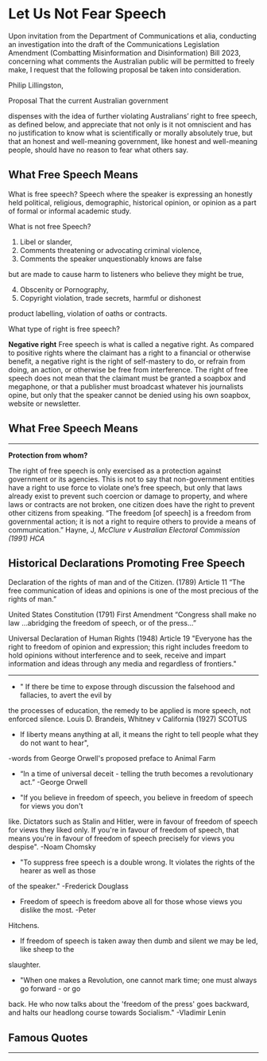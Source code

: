 # Let Us Not Fear Speech

Upon invitation from the Department of Communications et alia, conducting an investigation into the
draft of the Communications Legislation Amendment (Combatting Misinformation and
Disinformation) Bill 2023, concerning what comments the Australian public will be permitted to freely
make, I request that the following proposal be taken into consideration.

Philip Lillingston,

Proposal
That the current Australian government

dispenses with the idea of further violating
Australians’ right to free speech, as defined
below, and appreciate that not only is it not
omniscient and has no justification to know what is scientifically or morally absolutely true, but that
an honest and well-meaning government, like honest and well-meaning people, should have no reason
to fear what others say.

## What Free Speech Means

What is free speech?
Speech where the speaker is expressing an honestly held
political, religious, demographic, historical opinion, or opinion
as a part of formal or informal academic study.

What is not free Speech?

1. Libel or slander,
2. Comments threatening or advocating criminal violence,
3. Comments the speaker unquestionably knows are false

but are made to cause harm to listeners who believe they
might be true,

4. Obscenity or Pornography,
5. Copyright violation, trade secrets, harmful or dishonest

product labelling, violation of oaths or contracts.

What type of right is free speech?

**Negative right**
Free speech is what is called a negative right. As compared to
positive rights where the claimant has a right to a financial or
otherwise benefit, a negative right is the right of self-mastery to
do, or refrain from doing, an action, or otherwise be free from
interference.
The right of free speech does not mean that the claimant must
be granted a soapbox and megaphone, or that a publisher must broadcast whatever his journalists opine,
but only that the speaker cannot be denied using his own soapbox, website or newsletter.


## What Free Speech Means


-----

**Protection from whom?**

The right of free speech is only exercised as a
protection against government or its agencies. This
is not to say that non-government entities have a
right to use force to violate one’s free speech, but
only that laws already exist to prevent such
coercion or damage to property, and where laws or
contracts are not broken, one citizen does have the
right to prevent other citizens from speaking.
“The freedom [of speech] is a freedom from
governmental action; it is not a right to require others
to provide a means of communication.”  Hayne, J,
_McClure v Australian Electoral Commission (1991) HCA_

## Historical Declarations Promoting Free Speech

Declaration of the rights of man and of the Citizen. (1789)
Article 11
“The free communication of ideas and opinions is one of the most
precious of the rights of man.”

United States Constitution (1791) First Amendment
“Congress shall make no law …abridging the freedom of speech, or
of the press…”

Universal Declaration of Human Rights (1948) Article 19
"Everyone has the right to freedom of opinion and expression; this
right includes freedom to hold opinions without interference and to
seek, receive and impart information and ideas through any media
and regardless of frontiers."


-----

- " If there be time to expose through discussion the falsehood and fallacies, to avert the evil by

the processes of education, the remedy to be applied is more speech, not enforced silence.
Louis D. Brandeis, Whitney v California (1927) SCOTUS

- If liberty means anything at all, it means the right to tell people what they do not want to hear",

-words from George Orwell's proposed preface to Animal Farm

- “In a time of universal deceit - telling the truth becomes a revolutionary act.” -George Orwell

- "If you believe in freedom of speech, you believe in freedom of speech for views you don't

like. Dictators such as Stalin and Hitler, were in favour of freedom of speech for views they
liked only. If you're in favour of freedom of speech, that means you're in favour of freedom of
speech precisely for views you despise". -Noam Chomsky

- "To suppress free speech is a double wrong. It violates the rights of the hearer as well as those

of the speaker." -Frederick Douglass

- Freedom of speech is freedom above all for those whose views you dislike the most. -Peter

Hitchens.

- If freedom of speech is taken away then dumb and silent we may be led, like sheep to the

slaughter.

- "When one makes a Revolution, one cannot mark time; one must always go forward - or go

back. He who now talks about the 'freedom of the press' goes backward, and halts our headlong
course towards Socialism." -Vladimir Lenin


## Famous Quotes


-----

